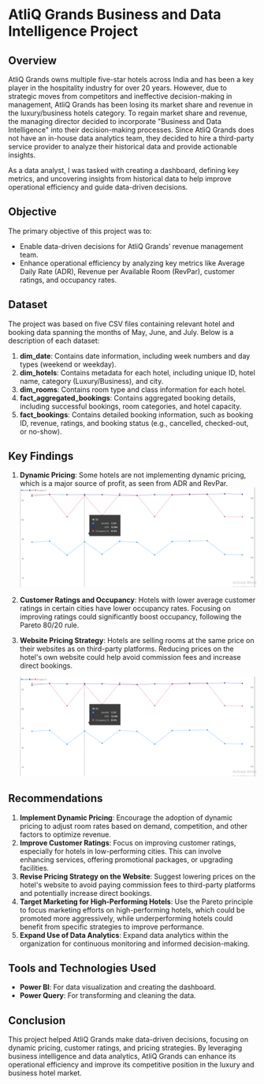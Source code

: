 # AtliQ Grands Business and Data Intelligence Project

## Overview
AtliQ Grands owns multiple five-star hotels across India and has been a key player in the hospitality industry for over 20 years. However, due to strategic moves from competitors and ineffective decision-making in management, AtliQ Grands has been losing its market share and revenue in the luxury/business hotels category. To regain market share and revenue, the managing director decided to incorporate "Business and Data Intelligence" into their decision-making processes. Since AtliQ Grands does not have an in-house data analytics team, they decided to hire a third-party service provider to analyze their historical data and provide actionable insights.

As a data analyst, I was tasked with creating a dashboard, defining key metrics, and uncovering insights from historical data to help improve operational efficiency and guide data-driven decisions.

## Objective
The primary objective of this project was to:
- Enable data-driven decisions for AtliQ Grands’ revenue management team.
- Enhance operational efficiency by analyzing key metrics like Average Daily Rate (ADR), Revenue per Available Room (RevPar), customer ratings, and occupancy rates.

## Dataset
The project was based on five CSV files containing relevant hotel and booking data spanning the months of May, June, and July. Below is a description of each dataset:

1. **dim_date**: Contains date information, including week numbers and day types (weekend or weekday).
2. **dim_hotels**: Contains metadata for each hotel, including unique ID, hotel name, category (Luxury/Business), and city.
3. **dim_rooms**: Contains room type and class information for each hotel.
4. **fact_aggregated_bookings**: Contains aggregated booking details, including successful bookings, room categories, and hotel capacity.
5. **fact_bookings**: Contains detailed booking information, such as booking ID, revenue, ratings, and booking status (e.g., cancelled, checked-out, or no-show).

## Key Findings
1. **Dynamic Pricing**: Some hotels are not implementing dynamic pricing, which is a major source of profit, as seen from ADR and RevPar.
   ![Image 1](https://github.com/d-sutariya/AtliQ-Grands-Business-and-Data-Intelligence-Project/blob/main/images/Screenshot%20(162).png)
   
3. **Customer Ratings and Occupancy**: Hotels with lower average customer ratings in certain cities have lower occupancy rates. Focusing on improving ratings could significantly boost occupancy, following the Pareto 80/20 rule.
   
5. **Website Pricing Strategy**: Hotels are selling rooms at the same price on their websites as on third-party platforms. Reducing prices on the hotel's own website could help avoid commission fees and increase direct bookings.

   ![image 2](https://github.com/d-sutariya/AtliQ-Grands-Business-and-Data-Intelligence-Project/blob/main/images/Screenshot%20(162).png)

## Recommendations
1. **Implement Dynamic Pricing**: Encourage the adoption of dynamic pricing to adjust room rates based on demand, competition, and other factors to optimize revenue.
2. **Improve Customer Ratings**: Focus on improving customer ratings, especially for hotels in low-performing cities. This can involve enhancing services, offering promotional packages, or upgrading facilities.
3. **Revise Pricing Strategy on the Website**: Suggest lowering prices on the hotel's website to avoid paying commission fees to third-party platforms and potentially increase direct bookings.
4. **Target Marketing for High-Performing Hotels**: Use the Pareto principle to focus marketing efforts on high-performing hotels, which could be promoted more aggressively, while underperforming hotels could benefit from specific strategies to improve performance.
5. **Expand Use of Data Analytics**: Expand data analytics within the organization for continuous monitoring and informed decision-making.

## Tools and Technologies Used
- **Power BI**: For data visualization and creating the dashboard.
- **Power Query**: For transforming and cleaning the data.


## Conclusion
This project helped AtliQ Grands make data-driven decisions, focusing on dynamic pricing, customer ratings, and pricing strategies. By leveraging business intelligence and data analytics, AtliQ Grands can enhance its operational efficiency and improve its competitive position in the luxury and business hotel market.
